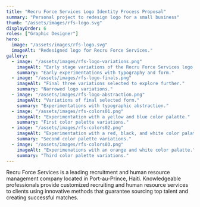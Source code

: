 ```yaml
---
title: "Recru Force Services Logo Identity Process Proposal"
summary: "Personal project to redesign logo for a small business"
thumb: "/assets/images/rfs-logo.svg"
displayOrder: 6
roles: ["Graphic Designer"]
hero:
  image: "/assets/images/rfs-logo.svg"
  imageAlt: "Redesigned logo for Recru Force Services."
gallery:
  - image: "/assets/images/rfs-logo-variations.png"
    imageAlt: "Early stage variations of the Recru Force Services logo."
    summary: "Early experimentations with typography and form."
  - image: "/assets/images/rfs-logo-finals.png"
    imageAlt: "Final three variations selected to explore further."
    summary: "Narrowed logo variations."
  - image: "/assets/images/rfs-logo-abstraction.png"
    imageAlt: "Variations of final selected form."
    summary: "Experimentations with typographic abstraction."
  - image: "/assets/images/rfs-colors01.png"
    imageAlt: "Experimentation with a yellow and blue color palatte."
    summary: "First color palette variations."
  - image: "/assets/images/rfs-colors02.png"
    imageAlt: "Experimentation with a red, black, and white color palatte."
    summary: "Second color palette variations."
  - image: "/assets/images/rfs-colors03.png"
    imageAlt: "Experimenations with an orange and white color palatte."
    summary: "Third color palette variations."
---
```


Recru Force Services is a leading recruitment and human resource management company located in Port-au-Prince, Haiti. Knowledgeable professionals provide customized recruiting and human resource services to clients using innovative methods that guarantee sourcing top talent and creating successful matches.
